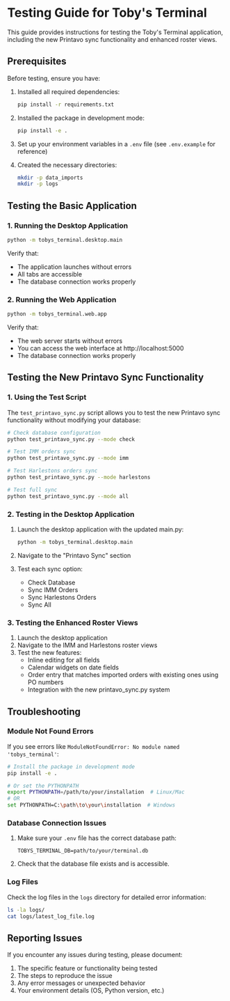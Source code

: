 # Testing Guide for Toby's Terminal

This guide provides instructions for testing the Toby's Terminal application, including the new Printavo sync functionality and enhanced roster views.

## Prerequisites

Before testing, ensure you have:

1. Installed all required dependencies:
   ```bash
   pip install -r requirements.txt
   ```

2. Installed the package in development mode:
   ```bash
   pip install -e .
   ```

3. Set up your environment variables in a `.env` file (see `.env.example` for reference)

4. Created the necessary directories:
   ```bash
   mkdir -p data_imports
   mkdir -p logs
   ```

## Testing the Basic Application

### 1. Running the Desktop Application

```bash
python -m tobys_terminal.desktop.main
```

Verify that:
- The application launches without errors
- All tabs are accessible
- The database connection works properly

### 2. Running the Web Application

```bash
python -m tobys_terminal.web.app
```

Verify that:
- The web server starts without errors
- You can access the web interface at http://localhost:5000
- The database connection works properly

## Testing the New Printavo Sync Functionality

### 1. Using the Test Script

The `test_printavo_sync.py` script allows you to test the new Printavo sync functionality without modifying your database:

```bash
# Check database configuration
python test_printavo_sync.py --mode check

# Test IMM orders sync
python test_printavo_sync.py --mode imm

# Test Harlestons orders sync
python test_printavo_sync.py --mode harlestons

# Test full sync
python test_printavo_sync.py --mode all
```

### 2. Testing in the Desktop Application

1. Launch the desktop application with the updated main.py:
   ```bash
   python -m tobys_terminal.desktop.main
   ```

2. Navigate to the "Printavo Sync" section
3. Test each sync option:
   - Check Database
   - Sync IMM Orders
   - Sync Harlestons Orders
   - Sync All

### 3. Testing the Enhanced Roster Views

1. Launch the desktop application
2. Navigate to the IMM and Harlestons roster views
3. Test the new features:
   - Inline editing for all fields
   - Calendar widgets on date fields
   - Order entry that matches imported orders with existing ones using PO numbers
   - Integration with the new printavo_sync.py system

## Troubleshooting

### Module Not Found Errors

If you see errors like `ModuleNotFoundError: No module named 'tobys_terminal'`:

```bash
# Install the package in development mode
pip install -e .

# Or set the PYTHONPATH
export PYTHONPATH=/path/to/your/installation  # Linux/Mac
# OR
set PYTHONPATH=C:\path\to\your\installation  # Windows
```

### Database Connection Issues

1. Make sure your `.env` file has the correct database path:
   ```
   TOBYS_TERMINAL_DB=path/to/your/terminal.db
   ```

2. Check that the database file exists and is accessible.

### Log Files

Check the log files in the `logs` directory for detailed error information:

```bash
ls -la logs/
cat logs/latest_log_file.log
```

## Reporting Issues

If you encounter any issues during testing, please document:

1. The specific feature or functionality being tested
2. The steps to reproduce the issue
3. Any error messages or unexpected behavior
4. Your environment details (OS, Python version, etc.)